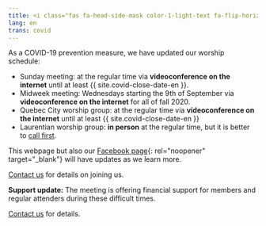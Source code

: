 ```yaml
---
title: <i class="fas fa-head-side-mask color-1-light-text fa-flip-horizontal"></i> COVID-19 Updates
lang: en
trans: covid
---
```

As a COVID-19 prevention measure, we have updated our worship schedule:
* Sunday meeting: at the regular time via **videoconference on the internet** until at least {{ site.covid-close-date-en }}.
* Midweek meeting: Wednesdays starting the 9th of September via **videoconference on the internet** for all of fall 2020.
* Quebec City worship group: at the regular time via **videoconference on the internet** until at least {{ site.covid-close-date-en }}
* Laurentian worship group: **in person** at the regular time, but it is better to [call first](/laurentians#contact).

This webpage but also our [Facebook page](https://www.facebook.com/MontrealQuakers/){: rel="noopener" target="_blank"} will have updates as we learn more. 
 
[Contact us](/contact.html) for details on joining us.

**Support update:** The meeting is offering financial support for members and regular attenders during these difficult times. 

[Contact us](/contact.html) for details.
